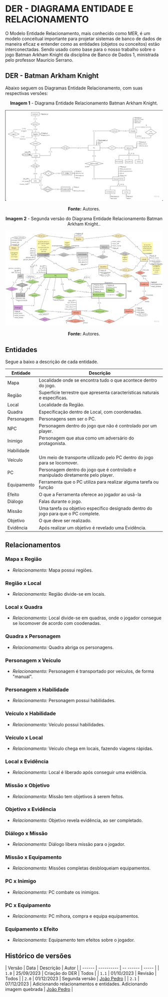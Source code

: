 # DER - DIAGRAMA ENTIDADE E RELACIONAMENTO

O Modelo Entidade Relacionamento, mais conhecido como MER, é um modelo conceitual importante para projetar sistemas de banco de dados de maneira eficaz e entender como as entidades (objetos ou conceitos) estão interconectadas. Sendo usado como base para o nosso trabalho sobre o jogo Batman Arkham Knight da disciplina de Banco de Dados 1, ministrada pelo professor Maurício Serrano.  

## DER - Batman Arkham Knight

Abaixo seguem os Diagramas Entidade Relacionamento, com suas respectivas versões:

<center>

**Imagem 1** - Diagrama Entidade Relacionamento Batman Arkham Knight.

![image](../../Images/DER_Batman.jpg)

**Fonte:** Autores.

</center>

<center>

**Imagem 2** - Segunda versão do Diagrama Entidade Relacionamento Batman Arkham Knight..

![image](../../Images/DER_Batman2.jpg)

**Fonte:** Autores.

</center>

## Entidades

Segue a baixo a descrição de cada entidade.

| **Entidade** | **Descrição** |
| ------------ | ------------- |
| Mapa         | Localidade onde se encontra tudo o que acontece dentro do jogo. |
| Região       | Superfície terrestre que apresenta características naturais e específicas. |
| Local        | Localidade da Região. |
| Quadra       | Específicação dentro de Local, com coordenadas. |
| Personagem   | Personagens sem ser o PC. |
| NPC          | Personagem dentro do jogo que não é controlado por um player. |
| Inimigo      | Personagem que atua como um adversário do protagonista. |
| Habilidade   |               |
| Veículo      | Um meio de transporte utilizado pelo PC dentro do jogo para se locomover. |
| PC           | Personagem dentro do jogo que é controlado e manipulado diretamente pelo player. |
| Equipamento  | Ferramenta que o PC utiliza para realizar alguma tarefa ou função |
| Efeito       | O que a Ferramenta oferece ao jogador ao usá-la |
| Diálogo      | Falas durante o jogo. |
| Missão       | Uma tarefa ou objetivo específico designado dentro do jogo para que o PC complete. |
| Objetivo     | O que deve ser realizado. |
| Evidência    | Após realizar um objetivo é revelado uma Evidência.  |

## Relacionamentos

### Mapa x Região

- *Relacionamento:* Mapa possui regiões.

### Região x Local

- *Relacionamento:* Região divide-se em locais.

### Local x Quadra

- *Relacionamento:* Local divide-se em quadras, onde o jogador consegue se locomover de acordo com coodenadas.

### Quadra x Personagem

- *Relacionamento:* Quadra abriga os personagens.

### Personagem x Veículo

- *Relacionamento:* Personagem é transportado por veículos, de forma "manual".

### Personagem x Habilidade

- *Relacionamento:* Personagem possui habilidades.

### Veículo x Habilidade

- *Relacionamento:* Veículo possui habilidades.

### Veículo x Local

- *Relacionamento:* Veículo chega em locais, fazendo viagens rápidas.

### Local x Evidência

- *Relacionamento:* Local é liberado após conseguir uma evidência.

### Missão x Objetivo

- *Relacionamento:* Missão tem objetivos à serem feitos.

### Objetivo x Evidência

- *Relacionamento:* Objetivo revela evidência, ao ser completado.

### Diálogo x Missão

- *Relacionamento:* Diálogo libera missão para o jogador.

### Missão x Equipamento

- *Relacionamento:* Missões completas desbloqueiam equipamentos.

### PC x Inimigo

- *Relacionamento:* PC combate os inimigos.

### PC x Equipamento

- *Relacionamento:* PC mlhora, compra e equipa equipamentos.

### Equipamento x Efeito

- *Relacionamento:* Equipamento tem efeitos sobre o jogador.

## Histórico de versões

| Versão |    Data    | Descrição | Autor |
| ------ | ---------- | -- ------ | ----- |
| `1.0`  | 25/09/2023 | Criação do DER | Todos  |
| `1.1`  | 01/10/2023 | Revisão | Todos  |
| `2.0`  | 01/12/2023 | Segunda versão | [João Pedro](https://github.com/JoosPerro) |
| `2.1`  | 07/12/2023 | Adicionando relacionamentos e entidades. Adicionando imagem quebrada | [João Pedro](https://github.com/MilenaBaruc) |
